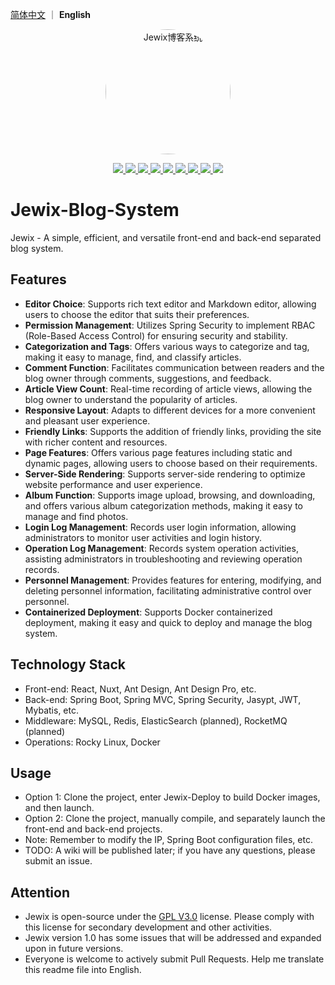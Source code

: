 [简体中文](README.md) ｜ **English**
<p align=center>
    <a href="https://www.say521.cn">
    <img src="https://avatars.githubusercontent.com/u/136668345?s=88&v=4"  width="200" hight="200" alt="Jewix博客系统" style="border-radius: 50%">
    </a>
</p>

<p align="center">
   <a target="_blank" href="#">
      <img style="display: inline-block;" src="https://img.shields.io/badge/JDK-8-blue"/>
      <img style="display: inline-block;" src="https://img.shields.io/badge/TypeScript-4.9.5-blue"/>
      <img style="display: inline-block;" src="https://img.shields.io/badge/SpringBoot-2.5.6-green"/>
      <img style="display: inline-block;" src="https://img.shields.io/badge/Mybatis-2.2.2-red"/>
      <img style="display: inline-block;" src="https://img.shields.io/badge/React-18.0.2-blue"/>
      <img style="display: inline-block;" src="https://img.shields.io/badge/Antd-5.2.2-pink"/>
      <img style="display: inline-block;" src="https://img.shields.io/badge/Redis-6.0-red"/>
      <img style="display: inline-block;" src="https://img.shields.io/badge/Docker-24.0.2-blue"/>
      <img style="display: inline-block;" src="https://img.shields.io/badge/Rocky Linux-8.5.0-yellow"/>
    </a>
</p>

# Jewix-Blog-System
Jewix - A simple, efficient, and versatile front-end and back-end separated blog system.

## Features
- **Editor Choice**: Supports rich text editor and Markdown editor, allowing users to choose the editor that suits their preferences.
- **Permission Management**: Utilizes Spring Security to implement RBAC (Role-Based Access Control) for ensuring security and stability.
- **Categorization and Tags**: Offers various ways to categorize and tag, making it easy to manage, find, and classify articles.
- **Comment Function**: Facilitates communication between readers and the blog owner through comments, suggestions, and feedback.
- **Article View Count**: Real-time recording of article views, allowing the blog owner to understand the popularity of articles.
- **Responsive Layout**: Adapts to different devices for a more convenient and pleasant user experience.
- **Friendly Links**: Supports the addition of friendly links, providing the site with richer content and resources.
- **Page Features**: Offers various page features including static and dynamic pages, allowing users to choose based on their requirements.
- **Server-Side Rendering**: Supports server-side rendering to optimize website performance and user experience.
- **Album Function**: Supports image upload, browsing, and downloading, and offers various album categorization methods, making it easy to manage and find photos.
- **Login Log Management**: Records user login information, allowing administrators to monitor user activities and login history.
- **Operation Log Management**: Records system operation activities, assisting administrators in troubleshooting and reviewing operation records.
- **Personnel Management**: Provides features for entering, modifying, and deleting personnel information, facilitating administrative control over personnel.
- **Containerized Deployment**: Supports Docker containerized deployment, making it easy and quick to deploy and manage the blog system.

## Technology Stack
- Front-end: React, Nuxt, Ant Design, Ant Design Pro, etc.
- Back-end: Spring Boot, Spring MVC, Spring Security, Jasypt, JWT, Mybatis, etc.
- Middleware: MySQL, Redis, ElasticSearch (planned), RocketMQ (planned)
- Operations: Rocky Linux, Docker

## Usage
- Option 1: Clone the project, enter Jewix-Deploy to build Docker images, and then launch.
- Option 2: Clone the project, manually compile, and separately launch the front-end and back-end projects.
- Note: Remember to modify the IP, Spring Boot configuration files, etc.
- TODO: A wiki will be published later; if you have any questions, please submit an issue.

## Attention
- Jewix is open-source under the [GPL V3.0](https://github.com/aomsir/jewix-blog/blob/master/LICENSE) license. Please comply with this license for secondary development and other activities.
- Jewix version 1.0 has some issues that will be addressed and expanded upon in future versions.
- Everyone is welcome to actively submit Pull Requests. Help me translate this readme file into English.
